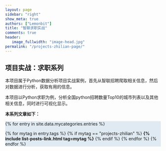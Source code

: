 ```yaml
---
layout: page
sidebar: "right"
show_meta: true
authors: ["Lemonbit"]
title: "智联求职实战"
comments: true
header:
   image_fullwidth: "image-head.jpg"
permalink: "/projects-zhilian-page/"
---
```


## 项目实战：求职系列

本项目属于Python数据分析项目实战案例，首先从智联招聘爬取相关信息，然后对数据进行分析，获取有用的信息。

本项目以Python求职为例，分析全国python招聘数量Top10的城市列表以及其他相关信息，同时进行可视化显示。



**本系列文章如下：**


<div style="background-color:#E0EAF2">

{% for entry in site.data.mycategories.entries %}

{% for mytag in entry.tags %}
{% if mytag == "projects-zhilian" %}
<strong>{% include list-posts-link.html tag=mytag %}</strong>
{% endif %}
{% endfor %}
{% endfor %}

</div>
